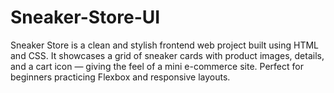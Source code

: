 # Sneaker-Store-UI
Sneaker Store is a clean and stylish frontend web project built using HTML and CSS. It showcases a grid of sneaker cards with product images, details, and a cart icon — giving the feel of a mini e-commerce site. Perfect for beginners practicing Flexbox and responsive layouts.
